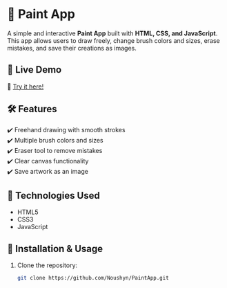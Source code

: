 # 🎨 Paint App  

A simple and interactive **Paint App** built with **HTML, CSS, and JavaScript**. This app allows users to draw freely, change brush colors and sizes, erase mistakes, and save their creations as images.  

## 🚀 Live Demo  
🔗 [Try it here!](https://noushyn.github.io/PaintApp/)  

## 🛠️ Features  
✔️ Freehand drawing with smooth strokes  
✔️ Multiple brush colors and sizes  
✔️ Eraser tool to remove mistakes  
✔️ Clear canvas functionality  
✔️ Save artwork as an image  

## 📌 Technologies Used  
- HTML5  
- CSS3  
- JavaScript  

## 🔧 Installation & Usage  
1. Clone the repository:  
   ```bash
   git clone https://github.com/Noushyn/PaintApp.git

